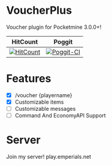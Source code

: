 # VoucherPlus
Voucher plugin for Pocketmine 3.0.0+!

| HitCount | Poggit |
|:--:|:--:|
[![HitCount](http://hits.dwyl.io/feggitshell@gmail.com/voucherplus.svg)](http://hits.dwyl.io/feggitshell@gmail.com/voucherplus)|[![Poggit-CI](https://poggit.pmmp.io/ci.shield/Shelly7w7/VoucherPlus/VoucherPlus)](https://poggit.pmmp.io/ci/Shelly7w7/VoucherPlus/VoucherPlus)
# Features
- [x] /voucher {playername}
- [x] Customizable items
- [ ] Customizable messages
- [ ] Command And EconomyAPI Support

# Server 
Join my server! play.emperials.net
